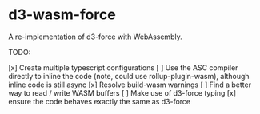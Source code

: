 # d3-wasm-force

A re-implementation of d3-force with WebAssembly.


TODO:

[x] Create multiple typescript configurations
[ ] Use the ASC compiler directly to inline the code (note, could use rollup-plugin-wasm), although inline code is still async
[x] Resolve build-wasm warnings
[ ] Find a better way to read / write WASM buffers
[ ] Make use of d3-force typing
[x] ensure the code behaves exactly the same as d3-force

